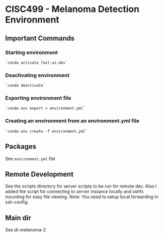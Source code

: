 # CISC499 - Melanoma Detection Environment

## Important Commands

### Starting environment
    `conda activate fast-ai-dev`

### Deactivating environment
    `conda deactivate`

### Exporting environment file
    `conda env export > environment.yml`

### Creating an environment from an environment.yml file
    `conda env create -f environment.yml`

## Packages
See `environment.yml` file

## Remote Development
See the scripts directory for server scripts to be run for remote dev. Also I added the script for connecting to server instance locally and sshfs mounting for easy file viewing. Note: You need to setup local forwarding in ssh-config.

## Main dir
See dl-melanoma-2
